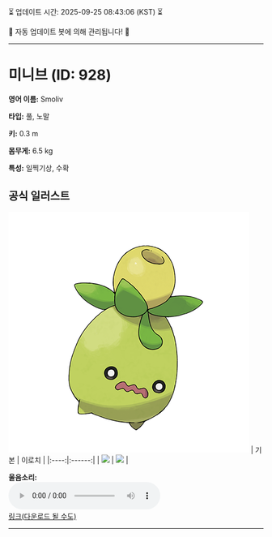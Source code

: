 
⏳ 업데이트 시간: 2025-09-25 08:43:06 (KST) ⏳

🤖 자동 업데이트 봇에 의해 관리됩니다! 🤖

---

# 미니브 (ID: 928)
**영어 이름:** Smoliv

**타입:** 풀, 노말

**키:** 0.3 m

**몸무게:** 6.5 kg

**특성:** 일찍기상, 수확

## 공식 일러스트
![](https://raw.githubusercontent.com/PokeAPI/sprites/master/sprites/pokemon/other/official-artwork/928.png)
| 기본 | 이로치 |
|:----:|:------:|
| <img src="http://play.pokemonshowdown.com/sprites/ani/smoliv.gif" width="200"> | <img src="http://play.pokemonshowdown.com/sprites/ani-shiny/smoliv.gif" width="200"> |

**울음소리:**<br><audio controls src="https://raw.githubusercontent.com/PokeAPI/cries/main/cries/pokemon/latest/928.ogg"></audio><br> [링크(다운로드 될 수도)](https://raw.githubusercontent.com/PokeAPI/cries/main/cries/pokemon/latest/928.ogg)


---
